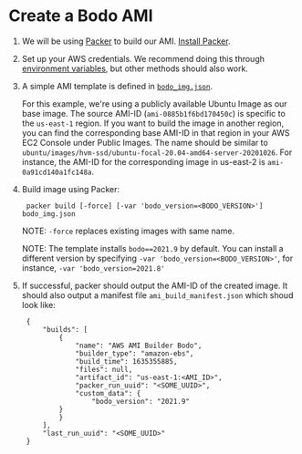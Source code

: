 
# Create a Bodo AMI

1. We will be using [Packer](https://www.packer.io) to build our AMI. [Install Packer](https://www.packer.io/downloads).

1. Set up your AWS credentials. We recommend doing this through [environment variables](https://docs.aws.amazon.com/cli/latest/userguide/cli-configure-envvars.html), but other methods should also work.

1. A simple AMI template is defined in [``bodo_img.json``](./bodo_img.json). 
    
    For this example, we're using a publicly available Ubuntu Image as our base image. The source AMI-ID (``ami-0885b1f6bd170450c``) is specific to the ``us-east-1`` region. If you want to build the image in another region, you can find the corresponding base AMI-ID in that region in your AWS EC2 Console under Public Images. The name should be similar to ``ubuntu/images/hvm-ssd/ubuntu-focal-20.04-amd64-server-20201026``. For instance, the AMI-ID for the corresponding image in us-east-2 is ``ami-0a91cd140a1fc148a``.

1. Build image using Packer:

        packer build [-force] [-var 'bodo_version=<BODO_VERSION>'] bodo_img.json

    NOTE: ``-force`` replaces existing images with same name.
    
    NOTE: The template installs ``bodo==2021.9`` by default. You can install a different version by specifying ``-var 'bodo_version=<BODO_VERSION>'``, for instance, ``-var 'bodo_version=2021.8'``

1. If successful, packer should output the AMI-ID of the created image. It should also output a manifest file ``ami_build_manifest.json`` which shoud look like:

        {
            "builds": [
                {
                    "name": "AWS AMI Builder Bodo",
                    "builder_type": "amazon-ebs",
                    "build_time": 1635355885,
                    "files": null,
                    "artifact_id": "us-east-1:<AMI_ID>",
                    "packer_run_uuid": "<SOME_UUID>",
                    "custom_data": {
                        "bodo_version": "2021.9"
                }
                }
            ],
            "last_run_uuid": "<SOME_UUID>"
        }
 